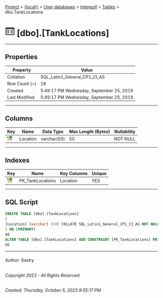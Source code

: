 #### 

[Project](../../../../index.md) > [(local)\\](../../../index.md) > [User databases](../../index.md) > [Intergulf](../index.md) > [Tables](Tables.md) > dbo.TankLocations

# ![Tables](../../../../Images/Table32.png) [dbo].[TankLocations]

---

## <a name="#properties"></a>Properties

| Property | Value |
|---|---|
| Collation | SQL_Latin1_General_CP1_CI_AS |
| Row Count (~) | 18 |
| Created | 5:49:17 PM Wednesday, September 25, 2019 |
| Last Modified | 5:49:17 PM Wednesday, September 25, 2019 |


---

## <a name="#columns"></a>Columns

| Key | Name | Data Type | Max Length (Bytes) | Nullability |
|---|---|---|---|---|
| [![Cluster Primary Key PK_TankLocations: Location](../../../../Images/pkcluster.png)](#indexes) | Location | varchar(50) | 50 | NOT NULL |


---

## <a name="#indexes"></a>Indexes

| Key | Name | Key Columns | Unique |
|---|---|---|---|
| [![Cluster Primary Key PK_TankLocations: Location](../../../../Images/pkcluster.png)](#indexes) | PK_TankLocations | Location | YES |


---

## <a name="#sqlscript"></a>SQL Script

```sql
CREATE TABLE [dbo].[TankLocations]
(
[Location] [varchar] (50) COLLATE SQL_Latin1_General_CP1_CI_AS NOT NULL
) ON [PRIMARY]
GO
ALTER TABLE [dbo].[TankLocations] ADD CONSTRAINT [PK_TankLocations] PRIMARY KEY CLUSTERED ([Location]) ON [PRIMARY]
GO

```


---

###### Author:  Sastry

###### Copyright 2023 - All Rights Reserved

###### Created: Thursday, October 5, 2023 9:55:17 PM


